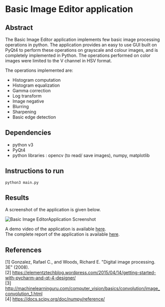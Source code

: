 # Basic Image Editor application
## Abstract
The Basic Image Editor application implements few basic image processing operations in python. The application provides an easy to use GUI built on PyQt4 to perform these operations on grayscale and colour images, and is completely implemented in Python. The operations performed on color images were limited to the V channel in HSV format. 

The operations implemented are:
* Histogram computation
* Histogram equalization
* Gamma correction
* Log transform
* Image negative
* Blurring
* Sharpening
* Basic edge detection

## Dependencies
- python v3
- PyQt4
- python libraries : opencv (to read/ save images), numpy, matplotlib
## Instructions to run
~~~~
python3 main.py
~~~~
## Results
A screenshot of the application is given below.

![Basic Image EditorApplication Screenshot](https://github.com/shyama95/basic-image-editor/blob/master/application-screenshot.png)

A demo video of the application is available [here](https://drive.google.com/open?id=18prC7elV6siC_4wt78Md9Lqut46Hag8H).  
The complete report of the application is available [here](https://drive.google.com/open?id=1GwmJGeYGsuuTCjbiXZjWqqPP8mIHalDf).  
## References
[1] Gonzalez, Rafael C., and Woods, Richard E. "Digital image processing. 3E" (2008).  
[2] https://elementztechblog.wordpress.com/2015/04/14/getting-started-with-pycharm-and-qt-4-designer/  
[3] http://machinelearninguru.com/computer_vision/basics/convolution/image_convolution_1.html  
[4] https://docs.scipy.org/doc/numpy/reference/  
